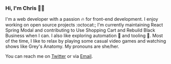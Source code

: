 ### Hi, I'm Chris 🧙‍♀️

I'm a web developer with a passion :fire: for front-end development.
I enjoy working on open source projects :octocat:; I'm currently maintaining React Spring Modal and contributing to Use Shopping Cart and Rebuild Black Business when I can. I also like exploring automation :robot: and tooling :wrench:. Most of the time, I like to relax by playing some casual video games and watching shows like Grey's Anatomy. My pronouns are she/her.

You can reach me on [Twitter](//twitter.com/ChrisHBrown55) or via [Email](mailto:chris_brown@hey.com).
